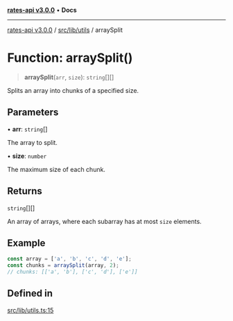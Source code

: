 [**rates-api v3.0.0**](../../../../README.md) • **Docs**

***

[rates-api v3.0.0](../../../../modules.md) / [src/lib/utils](../README.md) / arraySplit

# Function: arraySplit()

> **arraySplit**(`arr`, `size`): `string`[][]

Splits an array into chunks of a specified size.

## Parameters

• **arr**: `string`[]

The array to split.

• **size**: `number`

The maximum size of each chunk.

## Returns

`string`[][]

An array of arrays, where each subarray has at most `size` elements.

## Example

```typescript
const array = ['a', 'b', 'c', 'd', 'e'];
const chunks = arraySplit(array, 2);
// chunks: [['a', 'b'], ['c', 'd'], ['e']]
```

## Defined in

[src/lib/utils.ts:15](https://github.com/ZelCore-io/rates-api/blob/6685e3f3773638f4d641af3eec276ce5ce2b0d4c/src/lib/utils.ts#L15)
